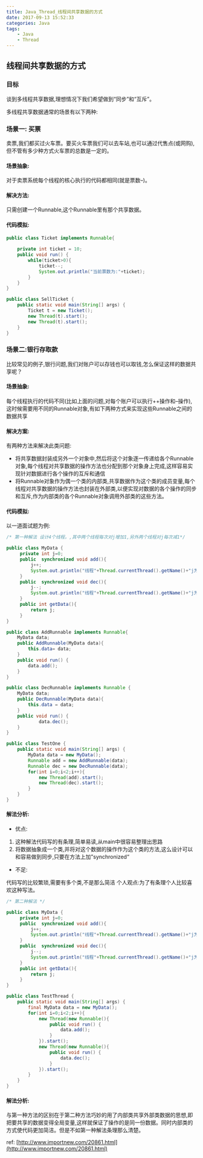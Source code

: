```yaml
---
title: Java_Thread_线程间共享数据的方式
date: 2017-09-13 15:52:33
categories: Java
tags:
    - Java
    - Thread
---
```




<!-- more -->

##  线程间共享数据的方式

### 目标
谈到多线程共享数据,理想情况下我们希望做到“同步”和“互斥”。

多线程共享数据通常的场景有以下两种:

### 场景一: 买票
卖票,我们都买过火车票。要买火车票我们可以去车站,也可以通过代售点(或网购),但不管有多少种方式火车票的总数是一定的。

#### 场景抽象:
对于卖票系统每个线程的核心执行的代码都相同(就是票数–)。

#### 解决方法:
只需创建一个Runnable,这个Runnable里有那个共享数据。

#### 代码模拟:
```java
public class Ticket implements Runnable{
 
    private int ticket = 10;
    public void run() {
        while(ticket>0){
            ticket--;
            System.out.println("当前票数为:"+ticket);
        }
    }
}

public class SellTicket {
    public static void main(String[] args) {
        Ticket t = new Ticket();
        new Thread(t).start();
        new Thread(t).start();
    }
}
```

### 场景二:银行存取款
比较常见的例子,银行问题,我们对账户可以存钱也可以取钱,怎么保证这样的数据共享呢？

#### 场景抽象:
每个线程执行的代码不同(比如上面的问题,对每个账户可以执行++操作和–操作),这时候需要用不同的Runnable对象,有如下两种方式来实现这些Runnable之间的数据共享

#### 解决方案:
有两种方法来解决此类问题:

- 将共享数据封装成另外一个对象中,然后将这个对象逐一传递给各个Runnable对象,每个线程对共享数据的操作方法也分配到那个对象身上完成,这样容易实现针对数据进行各个操作的互斥和通信
- 将Runnable对象作为偶一个类的内部类,共享数据作为这个类的成员变量,每个线程对共享数据的操作方法也封装在外部类,以便实现对数据的各个操作的同步和互斥,作为内部类的各个Runnable对象调用外部类的这些方法。

#### 代码模拟:
以一道面试题为例:
```java
/* 第一种解法 设计4个线程。,其中两个线程每次对j增加1,另外两个线程对j每次减1*/

public class MyData {
     private int j=0;
     public  synchronized void add(){
         j++;
         System.out.println("线程"+Thread.currentThread().getName()+"j为:"+j);
     }
     public  synchronized void dec(){
         j--;
         System.out.println("线程"+Thread.currentThread().getName()+"j为:"+j);
     }
     public int getData(){
         return j;
     }
}

public class AddRunnable implements Runnable{
    MyData data;
    public AddRunnable(MyData data){
        this.data= data;
    }
    public void run() {
        data.add();
    }
}

public class DecRunnable implements Runnable {
    MyData data;
    public DecRunnable(MyData data){
        this.data = data;
    }
    public void run() {
            data.dec();
    }
}

public class TestOne {
    public static void main(String[] args) {
        MyData data = new MyData();
        Runnable add = new AddRunnable(data);
        Runnable dec = new DecRunnable(data);
        for(int i=0;i<2;i++){
            new Thread(add).start();
            new Thread(dec).start();
        }
    }
}
```

#### 解法分析:

- 优点:

1. 这种解法代码写的有条理,简单易读,从main中很容易整理出思路
2. 将数据抽象成一个类,并将对这个数据的操作作为这个类的方法,这么设计可以和容易做到同步,只要在方法上加”synchronized“

- 不足:

代码写的比较繁琐,需要有多个类,不是那么简洁
个人观点:为了有条理个人比较喜欢这种写法。

```java
/* 第二种解法 */

public class MyData {
     private int j=0;
     public  synchronized void add(){
         j++;
         System.out.println("线程"+Thread.currentThread().getName()+"j为:"+j);
     }
     public  synchronized void dec(){
         j--;
         System.out.println("线程"+Thread.currentThread().getName()+"j为:"+j);
     }
     public int getData(){
         return j;
     }
}

public class TestThread {
    public static void main(String[] args) {
        final MyData data = new MyData();
        for(int i=0;i<2;i++){
            new Thread(new Runnable(){
                public void run() {
                    data.add();
                }
            }).start();
            new Thread(new Runnable(){
                public void run() {
                    data.dec();
                }
            }).start();
        }
    }
}
```

#### 解法分析:
与第一种方法的区别在于第二种方法巧妙的用了内部类共享外部类数据的思想,即把要共享的数据变得全局变量,这样就保证了操作的是同一份数据。同时内部类的方式使代码更加简洁。但是不如第一种解法条理那么清楚。

ref: [http://www.importnew.com/20861.html](http://www.importnew.com/20861.html)

